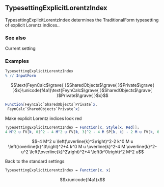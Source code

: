 ##  TypesettingExplicitLorentzIndex 

TypesettingExplicitLorentzIndex  determines the TraditionalForm typesetting of explicit Lorentz indices..

###  See also 

Current setting

###  Examples 

```mathematica
TypesettingExplicitLorentzIndex
% // InputForm

```

$$\text{FeynCalc$\grave{ }$SharedObjects$\grave{ }$Private$\grave{ }$x}\unicode{f4a1}\text{FeynCalc$\grave{ }$SharedObjects$\grave{ }$Private$\grave{ }$x}$$

```mathematica
Function[FeynCalc`SharedObjects`Private`x, 
 FeynCalc`SharedObjects`Private`x]
```

Make explicit Lorentz indices look red

```mathematica
TypesettingExplicitLorentzIndex = Function[x, Style[x, Red]];
4 M^2 u FV[k, 0]^2 - 4 M^2 u FV[k, 3]^2 - 4 M SP[k, k] - 2 M u FV[k, 0] FV[k, 3]^2 + 4 M u FV[k, 0] FV[k, 2] - u^2 FV[k, 2]^2
```

$$-4 M^2 u \left(\overline{k}^3\right)^2-2 k^0 M u \left(\overline{k}^3\right)^2+4 k^0 M u \overline{k}^2-4 M \overline{k}^2-u^2 \left(\overline{k}^2\right)^2+4 \left(k^0\right)^2 M^2 u$$

Back to the standard settings

```mathematica
TypesettingExplicitLorentzIndex = Function[x, x]
```

$$x\unicode{f4a1}x$$